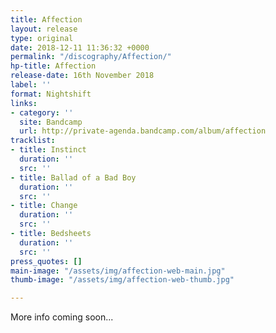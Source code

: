 ```yaml
---
title: Affection
layout: release
type: original
date: 2018-12-11 11:36:32 +0000
permalink: "/discography/Affection/"
hp-title: Affection
release-date: 16th November 2018
label: ''
format: Nightshift
links:
- category: ''
  site: Bandcamp
  url: http://private-agenda.bandcamp.com/album/affection
tracklist:
- title: Instinct
  duration: ''
  src: ''
- title: Ballad of a Bad Boy
  duration: ''
  src: ''
- title: Change
  duration: ''
  src: ''
- title: Bedsheets
  duration: ''
  src: ''
press_quotes: []
main-image: "/assets/img/affection-web-main.jpg"
thumb-image: "/assets/img/affection-web-thumb.jpg"

---
```

More info coming soon...